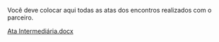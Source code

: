 Você deve colocar aqui todas as atas dos encontros realizados com o parceiro.

[Ata Intermediária.docx](https://github.com/user-attachments/files/17181257/Ata.Intermediaria.docx)
